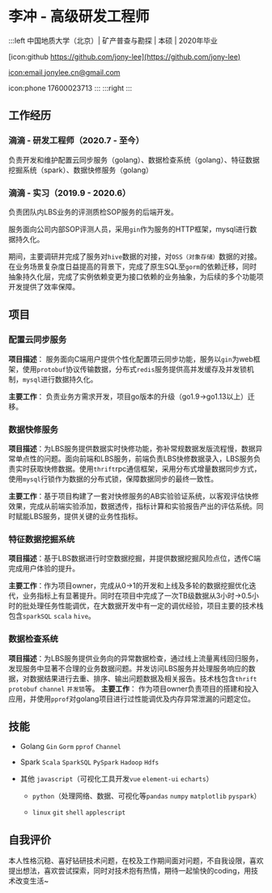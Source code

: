 # 李冲 - 高级研发工程师

:::left
中国地质大学（北京）| 矿产普查与勘探 | 本硕 | 2020年毕业

[icon:github https://github.com/jony-lee](https://github.com/jony-lee)

[icon:email jonylee.cn@gmail.com](mailto:jonylee.cn@gmail.com)

icon:phone 17600023713
:::
:::right
:::
## 工作经历

### 滴滴 - 研发工程师（2020.7 - 至今）
负责开发和维护配置云同步服务（golang）、数据检查系统（golang）、特征数据挖掘系统（spark）、数据快修服务（golang）

### 滴滴 - 实习（2019.9 - 2020.6）

负责团队内LBS业务的评测质检SOP服务的后端开发。

服务面向公司内部SOP评测人员，采用`gin`作为服务的HTTP框架，mysql进行数据持久化。

期间，主要调研并完成了服务对`hive`数据的对接，对`OSS（对象存储）`数据的对接。在业务场景复杂度日益提高的背景下，完成了原生SQL至`gorm`的依赖迁移，同时抽象持久化层，完成了实例依赖变更为接口依赖的业务抽象，为后续的多个功能项开发提供了效率保障。

## 项目

### 配置云同步服务

**项目描述**： 服务面向C端用户提供个性化配置项云同步功能，服务以`gin`为web框架，使用`protobuf`协议传输数据，分布式`redis`服务提供高并发缓存及并发锁机制，`mysql`进行数据持久化。

**主要工作**： 负责业务方需求开发，项目go版本的升级（go1.9->go1.13以上）迁移。

### 数据快修服务

**项目描述**：为LBS服务提供数据实时快修功能，弥补常规数据发版流程慢，数据异常单点性的问题。面向前端和LBS服务，前端负责LBS快修数据录入，LBS服务负责实时获取快修数据。使用`thrift`rpc通信框架，采用分布式增量数据同步方式，使用`mysql`行锁作为数据的分布式锁，保障数据同步的最终一致性。

**主要工作**：基于项目构建了一套对快修服务的AB实验验证系统，以客观评估快修效果，完成从前端实验添加，数据透传，指标计算和实验报告产出的评估系统。同时赋能LBS服务，提供关键的业务性指标。

### 特征数据挖掘系统

**项目描述**：基于LBS数据进行时空数据挖掘，并提供数据挖掘风险点位，透传C端完成用户体验的提升。

**主要工作**：作为项目owner，完成从0->1的开发和上线及多轮的数据挖掘优化迭代，业务指标上有显著提升。同时在项目中完成了一次TB级数据从3小时->0.5小时的批处理任务性能调优，在大数据开发中有一定的调优经验，项目主要的技术栈包含`sparkSQL` `scala` `hive`。

### 数据检查系统

**项目描述**：为LBS服务提供业务向的异常数据检查，通过线上流量离线回归服务，发现服务中显著不合理的业务数据问题。并发访问LBS服务并处理服务响应的数据，对数据结果进行去重、排序、输出问题数据及相关报告。技术栈包含`thrift` `protobuf` `channel` `并发锁`等。
**主要工作**：
作为项目owner负责项目的搭建和投入应用，并使用`pprof`对golang项目进行过性能调优及内存异常泄漏的问题定位。

## 技能

- Golang `Gin` `Gorm` `pprof` `Channel`

- Spark `Scala` `SparkSQL` `PySpark` `Hadoop` `Hdfs`

- 其他 `javascript`（可视化工具开发`vue` `element-ui` `echarts`）
  
  - `python`（处理网络、数据、可视化等`pandas` `numpy` `matplotlib` `pyspark`）
  
  - `linux` `git` `shell` `applescript` 

## 自我评价

本人性格沉稳、喜好钻研技术问题，在校及工作期间面对问题，不自我设限，喜欢提出想法，喜欢尝试探索，同时对技术抱有热情，期待一起愉快的coding，用技术改变生活~
